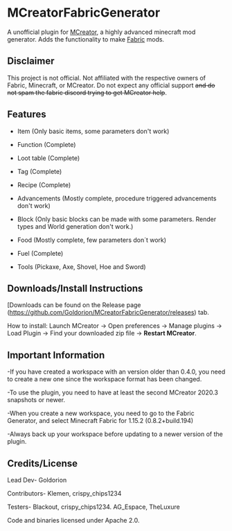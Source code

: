 # MCreatorFabricGenerator
A unofficial plugin for [MCreator](https://mcreator.net/), a highly advanced minecraft mod generator. Adds the functionality to make [Fabric](https://fabricmc.net/) mods.
## Disclaimer
This project is not official. Not affiliated with the respective owners of Fabric, Minecraft, or MCreator. Do not expect any official support ~~and
do not spam the fabric discord trying to get MCreator help~~.
## Features

- Item (Only basic items, some parameters don't work)

- Function (Complete)

- Loot table (Complete)

- Tag (Complete)

- Recipe (Complete)

- Advancements (Mostly complete, procedure triggered advancements don't work)

- Block (Only basic blocks can be made with some parameters. Render types and World generation don't work.)

- Food (Mostly complete, few parameters don´t work)

- Fuel (Complete)

- Tools (Pickaxe, Axe, Shovel, Hoe and Sword)

## Downloads/Install Instructions

[Downloads can be found on the Release page (https://github.com/Goldorion/MCreatorFabricGenerator/releases) tab.

How to install: Launch MCreator -> Open preferences -> Manage plugins -> Load Plugin -> Find your downloaded zip file -> **Restart MCreator**.

## Important Information
-If you have created a workspace with an version older than 0.4.0, you need to create a new one since the workspace format has been changed.

-To use the plugin, you need to have at least the second MCreator 2020.3 snapshots or newer.

-When you create a new workspace, you need to go to the Fabric Generator, and select Minecraft Fabric for 1.15.2 (0.8.2+build.194)

-Always back up your workspace before updating to a newer version of the plugin.
## Credits/License

Lead Dev- Goldorion

Contributors- Klemen, crispy_chips1234

Testers- Blackout, crispy_chips1234. AG_Espace, TheLuxure

Code and binaries licensed under Apache 2.0. 
